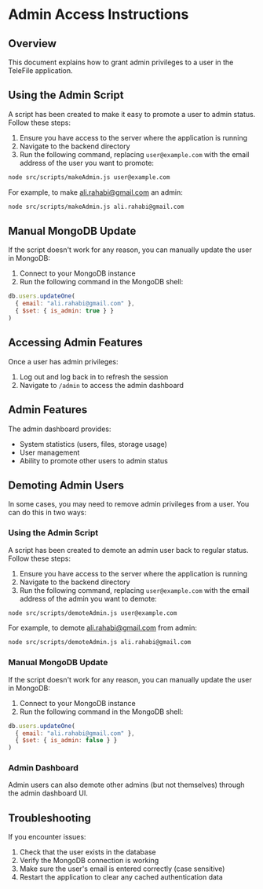# Admin Access Instructions

## Overview
This document explains how to grant admin privileges to a user in the TeleFile application.

## Using the Admin Script

A script has been created to make it easy to promote a user to admin status. Follow these steps:

1. Ensure you have access to the server where the application is running
2. Navigate to the backend directory
3. Run the following command, replacing `user@example.com` with the email address of the user you want to promote:

```bash
node src/scripts/makeAdmin.js user@example.com
```

For example, to make ali.rahabi@gmail.com an admin:

```bash
node src/scripts/makeAdmin.js ali.rahabi@gmail.com
```

## Manual MongoDB Update

If the script doesn't work for any reason, you can manually update the user in MongoDB:

1. Connect to your MongoDB instance
2. Run the following command in the MongoDB shell:

```javascript
db.users.updateOne(
  { email: "ali.rahabi@gmail.com" },
  { $set: { is_admin: true } }
)
```

## Accessing Admin Features

Once a user has admin privileges:

1. Log out and log back in to refresh the session
2. Navigate to `/admin` to access the admin dashboard

## Admin Features

The admin dashboard provides:

- System statistics (users, files, storage usage)
- User management
- Ability to promote other users to admin status

## Demoting Admin Users

In some cases, you may need to remove admin privileges from a user. You can do this in two ways:

### Using the Admin Script

A script has been created to demote an admin user back to regular status. Follow these steps:

1. Ensure you have access to the server where the application is running
2. Navigate to the backend directory
3. Run the following command, replacing `user@example.com` with the email address of the admin you want to demote:

```bash
node src/scripts/demoteAdmin.js user@example.com
```

For example, to demote ali.rahabi@gmail.com from admin:

```bash
node src/scripts/demoteAdmin.js ali.rahabi@gmail.com
```

### Manual MongoDB Update

If the script doesn't work for any reason, you can manually update the user in MongoDB:

1. Connect to your MongoDB instance
2. Run the following command in the MongoDB shell:

```javascript
db.users.updateOne(
  { email: "ali.rahabi@gmail.com" },
  { $set: { is_admin: false } }
)
```

### Admin Dashboard

Admin users can also demote other admins (but not themselves) through the admin dashboard UI.

## Troubleshooting

If you encounter issues:

1. Check that the user exists in the database
2. Verify the MongoDB connection is working
3. Make sure the user's email is entered correctly (case sensitive)
4. Restart the application to clear any cached authentication data 